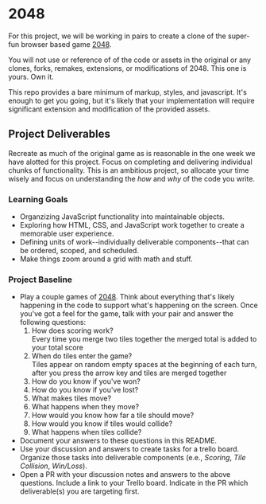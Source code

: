 # 2048
For this project, we will be working in pairs to create a clone of the super-fun browser based game [2048](http://gabrielecirulli.github.io/2048/).

You will not use or reference of of the code or assets in the original or any clones, forks, remakes, extensions, or modifications of 2048. This one is yours. Own it.

This repo provides a bare minimum of markup, styles, and javascript. It's enough to get you going, but it's likely that your implementation will require significant extension and modification of the provided assets.

## Project Deliverables
Recreate as much of the original game as is reasonable in the one week we have alotted for this project. Focus on completing and delivering individual chunks of functionality. This is an ambitious project, so allocate your time wisely and focus on understanding the _how_ and _why_ of the code you write.

### Learning Goals
- Organzizing JavaScript functionality into maintainable objects.
- Exploring how HTML, CSS, and JavaScript work together to create a memorable user experience.
- Defining units of work--individually deliverable components--that can be ordered, scoped, and scheduled.
- Make things zoom around a grid with math and stuff.

### Project Baseline
- Play a couple games of [2048](http://gabrielecirulli.github.io/2048/). Think about everything that's likely happening in the code to support what's happening on the screen. Once you've got a feel for the game, talk with your pair and answer the following questions:
  1. How does scoring work?  
  Every time you merge two tiles together the merged total is added to your total score
  1. When do tiles enter the game?  
  Tiles appear on random empty spaces at the beginning of each turn, after you press the arrow key and tiles are merged together
  1. How do you know if you've won?
  1. How do you know if you've lost?
  1. What makes tiles move?
  1. What happens when they move?
  1. How would you know how far a tile should move?
  1. How would you know if tiles would collide?
  1. What happens when tiles collide?
- Document your answers to these questions in this README.
- Use your discussion and answers to create tasks for a trello board. Organize those tasks into deliverable components (e.e., _Scoring_, _Tile Collision_, _Win/Loss_).
- Open a PR with your discussion notes and answers to the above questions. Include a link to your Trello board. Indicate in the PR which deliverable(s) you are targeting first.
